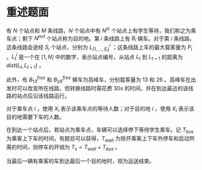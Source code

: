 # 重述题面


有 $N$ 个站点和 $M$ 条线路，$N$ 个站点中有 $N^{in}$ 个站点上有学生等待，我们称之为乘车点；剩下 $N^{out}$ 个站点称为目的地。第 $i$ 条线路上有 $B_i$ 辆车。对于第 $i$ 条线路，这条线路会途经 $S_i$ 个站点，分别为 $L^i_{\{1,...,S_i\}}$ ；这条线路上车的最大载客量为 $P_i$ 。$L^i_t$ 是一个在 $[1,N]$  中的数字，表示站点编号，从站点 $L_t$ 到 $L_{t+1}$ 的距离为 $dist(L_t,L_{t+1})$ 。

此外，有 $B^{free}_{13}$ 和 $B^{free}_{26}$ 辆车为高峰车，分别载客量为 $13$ 和 $26$ 。高峰车在出发时可以改变所在线路，但转换线路时需花费 $30s$ 的时间，并在到达最近的该线路的站点后沿该线路运行。

对于乘车点 $i$ ，使用 $X_i$ 表示该乘车点的等待人数；对于目的地 $i$ ，使用 $X_i$ 表示该目的地需要下车的人数。

在到达一个站点后，若站点为乘车点，车辆可以选择停下等待学生乘车。记 $T_{bus}$ 为乘客上下车的时间，有题目可以获得，$T_{wait}$ 为除开乘客上下车外停车和启动所需的时间，则停车的开销为 $T_s=T_{wait}+T_{bus}$ 。

当最后一辆有乘客的车到达最后一个目的地时，视为运送结束。

